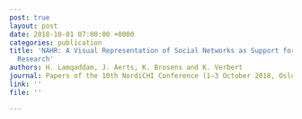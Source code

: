 ```yaml
---
post: true
layout: post
date: 2018-10-01 07:00:00 +0000
categories: publication
title: 'NAHR: A Visual Representation of Social Networks as Support for Art History
  Research'
authors: H. Lamqaddam, J. Aerts, K. Brosens and K. Verbert
journal: Papers of the 10th NordiCHI Conference (1–3 October 2018, Oslo), doi 10.1145/3240167.3240199.
link: ''
file: ''

---
```


